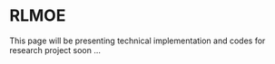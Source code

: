 # RLMOE
This page will be presenting technical implementation and codes for research project soon ...

